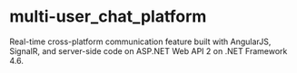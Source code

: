 # multi-user_chat_platform
Real-time cross-platform communication feature built with AngularJS, SignalR, and server-side code on ASP.NET Web API 2 on .NET Framework 4.6.
